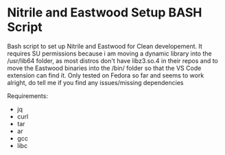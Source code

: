 # Nitrile and Eastwood Setup BASH Script
Bash script to set up Nitrile and Eastwood for Clean developement. It requires SU permissions because i am moving a dynamic library into the /usr/lib64 folder, as most distros don't have libz3.so.4 in their repos and to move the Eastwood binaries into the /bin/ folder so that the VS Code extension can find it. Only tested on Fedora so far and seems to work alright, do tell me if you find any issues/missing dependencies

Requirements:
  - jq
  - curl
  - tar
  - ar
  - gcc
  - libc
